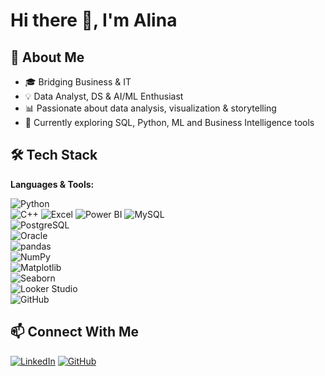 # Hi there 👋, I'm Alina  

## 🚀 About Me  
- 🎓 Bridging Business & IT
- 💡 Data Analyst, DS & AI/ML Enthusiast 
- 📊 Passionate about data analysis, visualization & storytelling  
- 🌱 Currently exploring SQL, Python, ML and Business Intelligence tools  

## 🛠 Tech Stack  

**Languages & Tools:**  

![Python](https://img.shields.io/badge/Python-3776AB?logo=python&logoColor=white)  
![C++](https://img.shields.io/badge/C++-00599C?logo=cplusplus&logoColor=white) 
![Excel](https://img.shields.io/badge/Excel-217346?logo=microsoft-excel&logoColor=white)
![Power BI](https://img.shields.io/badge/Power%20BI-F2C811?logo=powerbi&logoColor=black)
![MySQL](https://img.shields.io/badge/MySQL-4479A1?logo=mysql&logoColor=white)  
![PostgreSQL](https://img.shields.io/badge/PostgreSQL-336791?logo=postgresql&logoColor=white)  
![Oracle](https://img.shields.io/badge/Oracle-F80000?logo=oracle&logoColor=white)  
![pandas](https://img.shields.io/badge/pandas-150458?logo=pandas&logoColor=white)  
![NumPy](https://img.shields.io/badge/NumPy-013243?logo=numpy&logoColor=white)  
![Matplotlib](https://img.shields.io/badge/Matplotlib-11557c?logo=matplotlib&logoColor=white)  
![Seaborn](https://img.shields.io/badge/Seaborn-9A6FDF?logoColor=white)  
![Looker Studio](https://img.shields.io/badge/Looker%20Studio-4285F4?logo=google&logoColor=white)  
![GitHub](https://img.shields.io/badge/GitHub-181717?logo=github&logoColor=white) 

## 📫 Connect With Me  

[![LinkedIn](https://img.shields.io/badge/LinkedIn-0A66C2?logo=linkedin&logoColor=white)](https://www.linkedin.com/in/alina-butt-96b43a288/)
[![GitHub](https://img.shields.io/badge/GitHub-181717?logo=github&logoColor=white)](https://github.com/alinab4/alinab4/edit/main/README.md) 
